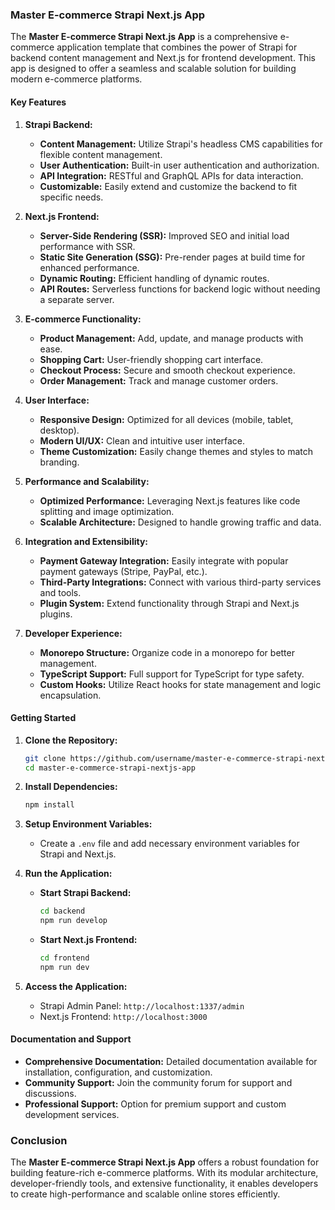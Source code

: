 ### Master E-commerce Strapi Next.js App

The **Master E-commerce Strapi Next.js App** is a comprehensive e-commerce application template that combines the power of Strapi for backend content management and Next.js for frontend development. This app is designed to offer a seamless and scalable solution for building modern e-commerce platforms.

#### Key Features

1. **Strapi Backend:**
   - **Content Management:** Utilize Strapi's headless CMS capabilities for flexible content management.
   - **User Authentication:** Built-in user authentication and authorization.
   - **API Integration:** RESTful and GraphQL APIs for data interaction.
   - **Customizable:** Easily extend and customize the backend to fit specific needs.

2. **Next.js Frontend:**
   - **Server-Side Rendering (SSR):** Improved SEO and initial load performance with SSR.
   - **Static Site Generation (SSG):** Pre-render pages at build time for enhanced performance.
   - **Dynamic Routing:** Efficient handling of dynamic routes.
   - **API Routes:** Serverless functions for backend logic without needing a separate server.

3. **E-commerce Functionality:**
   - **Product Management:** Add, update, and manage products with ease.
   - **Shopping Cart:** User-friendly shopping cart interface.
   - **Checkout Process:** Secure and smooth checkout experience.
   - **Order Management:** Track and manage customer orders.

4. **User Interface:**
   - **Responsive Design:** Optimized for all devices (mobile, tablet, desktop).
   - **Modern UI/UX:** Clean and intuitive user interface.
   - **Theme Customization:** Easily change themes and styles to match branding.

5. **Performance and Scalability:**
   - **Optimized Performance:** Leveraging Next.js features like code splitting and image optimization.
   - **Scalable Architecture:** Designed to handle growing traffic and data.

6. **Integration and Extensibility:**
   - **Payment Gateway Integration:** Easily integrate with popular payment gateways (Stripe, PayPal, etc.).
   - **Third-Party Integrations:** Connect with various third-party services and tools.
   - **Plugin System:** Extend functionality through Strapi and Next.js plugins.

7. **Developer Experience:**
   - **Monorepo Structure:** Organize code in a monorepo for better management.
   - **TypeScript Support:** Full support for TypeScript for type safety.
   - **Custom Hooks:** Utilize React hooks for state management and logic encapsulation.

#### Getting Started

1. **Clone the Repository:**
   ```bash
   git clone https://github.com/username/master-e-commerce-strapi-nextjs-app.git
   cd master-e-commerce-strapi-nextjs-app
   ```

2. **Install Dependencies:**
   ```bash
   npm install
   ```

3. **Setup Environment Variables:**
   - Create a `.env` file and add necessary environment variables for Strapi and Next.js.

4. **Run the Application:**
   - **Start Strapi Backend:**
     ```bash
     cd backend
     npm run develop
     ```
   - **Start Next.js Frontend:**
     ```bash
     cd frontend
     npm run dev
     ```

5. **Access the Application:**
   - Strapi Admin Panel: `http://localhost:1337/admin`
   - Next.js Frontend: `http://localhost:3000`

#### Documentation and Support

- **Comprehensive Documentation:** Detailed documentation available for installation, configuration, and customization.
- **Community Support:** Join the community forum for support and discussions.
- **Professional Support:** Option for premium support and custom development services.

### Conclusion

The **Master E-commerce Strapi Next.js App** offers a robust foundation for building feature-rich e-commerce platforms. With its modular architecture, developer-friendly tools, and extensive functionality, it enables developers to create high-performance and scalable online stores efficiently.
